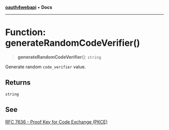 [**oauth4webapi**](../README.md) • **Docs**

***

# Function: generateRandomCodeVerifier()

> **generateRandomCodeVerifier**(): `string`

Generate random `code_verifier` value.

## Returns

`string`

## See

[RFC 7636 - Proof Key for Code Exchange (PKCE)](https://www.rfc-editor.org/rfc/rfc7636.html#section-4)
